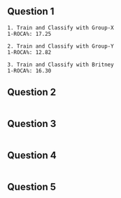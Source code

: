 ## Question 1
```
1. Train and Classify with Group-X
1-ROCA%: 17.25

2. Train and Classify with Group-Y
1-ROCA%: 12.82

3. Train and Classify with Britney
1-ROCA%: 16.30
```
## Question 2
```

```
## Question 3
```

```
## Question 4
```

```
## Question 5
```

```
